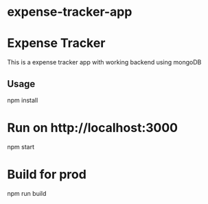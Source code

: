 # expense-tracker-app
 
 <h1> Expense Tracker</h1>
<p>This is a expense tracker app with working backend using mongoDB</p>

<h2>Usage</h2>
<p>npm install

# Run on http://localhost:3000
npm start

# Build for prod
npm run build</p>
